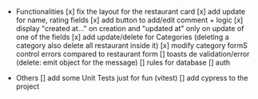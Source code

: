 - Functionalities
[x] fix the layout for the restaurant card
[x] add update for name, rating fields
[x] add button to add/edit comment + logic
[x] display "created at..." on creation and "updated at" only on update of one of the fields
[x] add update/delete for Categories (deleting a category also  delete all restaurant inside it)
[x] modify category formS control errors compared to restaurant form
[] toasts de validation/error (delete: emit object for the message)
[] rules for database
[] auth

- Others
[] add some Unit Tests just for fun (vitest)
[] add cypress to the project


